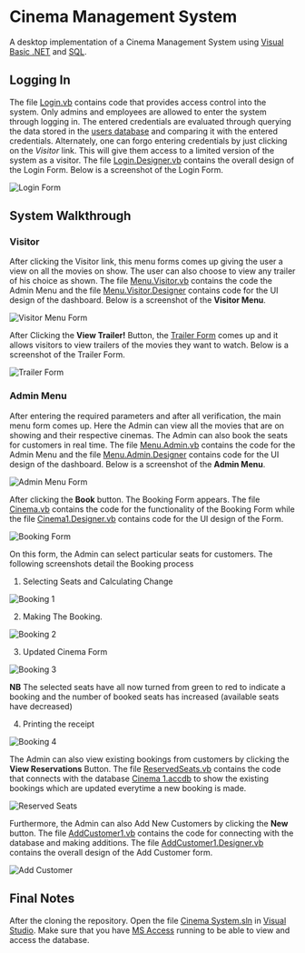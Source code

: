 # Cinema Management System
A desktop implementation of a Cinema Management System using [Visual Basic .NET](https://docs.microsoft.com/dotnet/visual-basic/) and [SQL](https://en.wikipedia.org/wiki/SQL).


## Logging In

The file [Login.vb](https://github.com/Sammy-Nyakabau/CinemaSystem/blob/master/Login.vb) contains code that provides access control into the system. Only admins and employees are allowed to enter the system through logging in. The entered credentials are evaluated through querying the data stored in the [users database](https://github.com/Sammy-Nyakabau/CinemaSystem/blob/master/Users.accdb) and comparing it with the entered credentials. Alternately, one can forgo entering credentials by just clicking on the *Visitor* link. This will give them access to a limited version of the system as a visitor. The file [Login.Designer.vb](https://github.com/Sammy-Nyakabau/CinemaSystem/blob/master/Login.Designer.vb) contains the overall design of the Login Form. Below is a screenshot of the Login Form. 

![Login Form](https://i.ibb.co/B4BBwWf/Login-Form.png)

## System Walkthrough

### Visitor

After clicking the Visitor link, this menu forms comes up giving the user a view on all the movies on show. The user can also choose to view any trailer of his choice as shown. The file [Menu.Visitor.vb](https://github.com/Sammy-Nyakabau/CinemaSystem/blob/master/Menu_Visitor.vb) contains the code the Admin Menu and the file [Menu.Visitor.Designer](https://github.com/Sammy-Nyakabau/CinemaSystem/blob/master/Menu_Visitor.Designer.vb) contains code for the UI design of the dashboard. Below is a screenshot of the **Visitor Menu**.

![Visitor Menu Form](https://i.ibb.co/wJB1zQy/Visitor-Menu-Form.png)

After Clicking the **View Trailer!** Button, the [Trailer Form](https://github.com/Sammy-Nyakabau/CinemaSystem/blob/master/Trailer%201.Designer.vb) comes up and it allows visitors to view trailers of the movies they want to watch. Below is a screenshot of the Trailer Form.

![Trailer Form](https://i.ibb.co/7YmKcGt/Trailer-Form.png)

### Admin Menu

After entering the required parameters and after all verification, the main menu form comes up.
Here the Admin can view all the movies that are on showing and their respective cinemas. The Admin can also book the seats for customers in real time. The file [Menu.Admin.vb](https://github.com/Sammy-Nyakabau/CinemaSystem/blob/master/Menu_Admin.vb) contains the code for the Admin Menu and the file [Menu.Admin.Designer](https://github.com/Sammy-Nyakabau/CinemaSystem/blob/master/Menu_Admin.Designer.vb) contains code for the UI design of the dashboard. Below is a screenshot of the **Admin Menu**.

![Admin Menu Form](https://i.ibb.co/BC2tD8G/Admin-Menu-Form.png)

After clicking the **Book** button. The Booking Form appears. The file [Cinema.vb](https://github.com/Sammy-Nyakabau/CinemaSystem/blob/master/Cinema1.vb) contains the code for the functionality of the Booking Form while the file [Cinema1.Designer.vb](https://github.com/Sammy-Nyakabau/CinemaSystem/blob/master/Cinema1.Designer.vb) contains code for the UI design of the Form.

![Booking Form](https://i.ibb.co/tbqMLCC/Booking-Form.png)

On this form, the Admin can select particular seats for customers. The following screenshots detail the Booking process

1. Selecting Seats and Calculating Change

![Booking 1](https://i.ibb.co/6rMmG8t/Booking-1.png)


2.  Making The Booking. 

![Booking 2](https://i.ibb.co/5YjpfJc/Booking-2.png)

3.  Updated Cinema Form

![Booking 3](https://i.ibb.co/Dfp8vyr/Booking-3.png)

**NB** The selected seats have all now turned from green to red to indicate a booking and the number of booked seats has increased (available seats have decreased)

4. Printing the receipt

![Booking 4](https://i.ibb.co/K72nHFs/Booking-4.png)


The Admin can also view existing bookings from customers by clicking the **View Reservations** Button. The file [ReservedSeats.vb](https://github.com/Sammy-Nyakabau/CinemaSystem/blob/master/ReservedSeats.vb) contains the code that connects with the database [Cinema 1.accdb](https://github.com/Sammy-Nyakabau/CinemaSystem/blob/master/Cinema%201.accdb) to show the existing bookings which are updated everytime a new booking is made.

![Reserved Seats](https://i.ibb.co/LJ6Z8cx/Reserved-Seats.png)

Furthermore, the Admin can also Add New Customers by clicking the **New** button. The file [AddCustomer1.vb](https://github.com/Sammy-Nyakabau/CinemaSystem/blob/master/AddCustomer1.vb) contains the code for connecting with the database and making additions. The file [AddCustomer1.Designer.vb](https://github.com/Sammy-Nyakabau/CinemaSystem/blob/master/AddCustomer1.Designer.vb) contains the overall design of the Add Customer form. 

![Add Customer](https://i.ibb.co/nLqQ3HB/Add-Customer.png)

## Final Notes

After the cloning the repository. Open the file [Cinema System.sln](https://github.com/Sammy-Nyakabau/CinemaSystem/blob/master/Cinema%20System.sln) in [Visual Studio](https://visualstudio.microsoft.com/vs/). Make sure that you have [MS Access](https://www.microsoft.com/en-us/microsoft-365/access) running to be able to view and access the database. 
